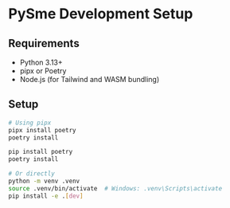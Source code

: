 # PySme Development Setup

## Requirements
- Python 3.13+
- pipx or Poetry
- Node.js (for Tailwind and WASM bundling)

## Setup
```bash
# Using pipx
pipx install poetry
poetry install

pip install poetry
poetry install

# Or directly
python -m venv .venv
source .venv/bin/activate  # Windows: .venv\Scripts\activate
pip install -e .[dev]
